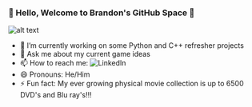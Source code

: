 ### 👋 Hello, Welcome to Brandon's GitHub Space 👋

![alt text](coding_stream.gif)

- 🔭 I’m currently working on some Python and C++ refresher projects
- 💬 Ask me about my current game ideas
- 📫 How to reach me: ![LinkedIn](https://www.linkedin.com/in/brandon-gray-67903689/)
- 😄 Pronouns: He/Him
- ⚡ Fun fact: My ever growing physical movie collection is up to 6500 DVD's and Blu ray's!!!
